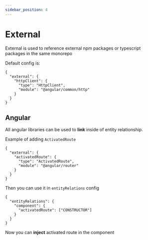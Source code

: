 ```yaml
---
sidebar_position: 4
---
```


# External

External is used to reference external npm packages or typescript packages in the same monorepo

Default config is:

```
{
  "external": {
    "httpClient": {
      "type": "HttpClient",
      "module": "@angular/common/http"
    }
  }
}
```

## Angular

All angular libraries can be used to **link** inside of entity relationship.

Example of adding `ActivatedRoute`

```
{
  "external": {
    "activatedRoute": {
      "type": "ActivatedRoute",
      "module": "@angular/router"
    }
  }
}
```

Then you can use it in `entityRelations` config

```
{
  "entityRelations": {
    "component": {
      "activatedRoute": ["CONSTRUCTOR"]
    }
  }
}
```

Now you can **inject** activated route in the component
